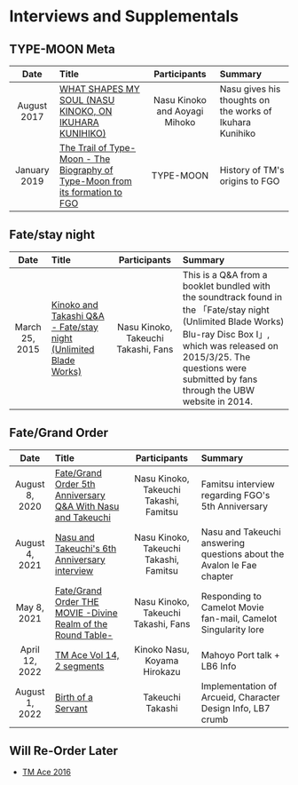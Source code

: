 # Interviews and Supplementals  
  
## TYPE-MOON Meta  
  
| Date | Title | Participants | Summary |  
|:--------:|:--------|:--------:|:--------|  
| August 2017 | [WHAT SHAPES MY SOUL (NASU KINOKO, ON IKUHARA KUNIHIKO)](Interviews/eureka.md) | Nasu Kinoko and Aoyagi Mihoko | Nasu gives his thoughts on the works of Ikuhara Kunihiko |  
| January 2019 | [The Trail of Type-Moon - The Biography of Type-Moon from its formation to FGO](Interviews/tm-trail.md) | TYPE-MOON | History of TM's origins to FGO |  
  
## Fate/stay night   
  
| Date | Title | Participants | Summary |  
|:--------:|:--------|:--------:|:--------|  
| March 25, 2015 | [Kinoko and Takashi Q&A - Fate/stay night (Unlimited Blade Works)](Interviews/ubwqna.md) | Nasu Kinoko, Takeuchi Takashi, Fans | This is a Q&A from a booklet bundled with the soundtrack found in the 「Fate/stay night (Unlimited Blade Works) Blu-ray Disc Box I」, which was released on 2015/3/25. The questions were submitted by fans through the UBW website in 2014. |   
  
## Fate/Grand Order   
  
| Date | Title | Participants | Summary |  
|:--------:|:--------|:--------:|:--------|  
| August 8, 2020 | [Fate/Grand Order 5th Anniversary Q&A With Nasu and Takeuchi](Interviews/5thanni.md) | Nasu Kinoko, Takeuchi Takashi, Famitsu | Famitsu interview regarding FGO's 5th Anniversary |   
| August 4, 2021 | [Nasu and Takeuchi's 6th Anniversary interview](Interviews/6thanni.md) | Nasu Kinoko, Takeuchi Takashi, Famitsu | Nasu and Takeuchi answering questions about the Avalon le Fae chapter |   
| May 8, 2021 | [Fate/Grand Order THE MOVIE -Divine Realm of the Round Table-](Interviews/camelot-movies.md) | Nasu Kinoko, Takeuchi Takashi, Fans | Responding to Camelot Movie fan-mail, Camelot Singularity lore |   
| April 12, 2022 | [TM Ace Vol 14, 2 segments](Interviews/tmace14.md) | Kinoko Nasu, Koyama Hirokazu | Mahoyo Port talk + LB6 Info |  
| August 1, 2022 | [Birth of a Servant](Interviews/birth-of-servant-takeuchi.md) | Takeuchi Takashi | Implementation of Arcueid, Character Design Info, LB7 crumb |  
  
## Will Re-Order Later  
  
* [TM Ace 2016](Interviews/tmace-2016.md)  
  
  
  
  